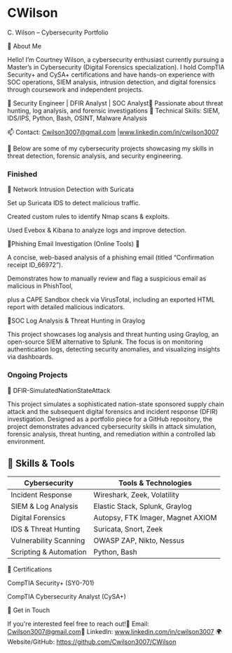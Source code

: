 # CWilson
C. Wilson – Cybersecurity Portfolio



👋 About Me

Hello! I’m Courtney Wilson, a cybersecurity enthusiast currently pursuing a Master’s in Cybersecurity (Digital Forensics specialization). I hold CompTIA Security+ and CySA+ certifications and have hands-on experience with SOC operations, SIEM analysis, intrusion detection, and digital forensics through coursework and independent projects.

🔹 Security Engineer | DFIR Analyst | SOC Analyst🔹 Passionate about threat hunting, log analysis, and forensic investigations
🔹 Technical Skills: SIEM, IDS/IPS, Python, Bash, OSINT, Malware Analysis

📫 Contact: Cwilson3007@gmail.com  |www.linkedin.com/in/cwilson3007 


🚀 Below are some of my cybersecurity projects showcasing my skills in threat detection, forensic analysis, and security engineering.

### Finished
🔹 Network Intrusion Detection with Suricata

Set up Suricata IDS to detect malicious traffic.

Created custom rules to identify Nmap scans & exploits.

Used Evebox & Kibana to analyze logs and improve detection.

🔹Phishing Email Investigation (Online Tools) 🔎

A concise, web-based analysis of a phishing email (titled “Confirmation receipt ID_66972”).

Demonstrates how to manually review and flag a suspicious email as malicious in PhishTool, 

plus a CAPE Sandbox check via VirusTotal, including an exported HTML report with detailed malicious indicators.

🔹SOC Log Analysis & Threat Hunting in Graylog

This project showcases log analysis and threat hunting using Graylog, an open-source SIEM alternative to Splunk. 
The focus is on monitoring authentication logs, detecting security anomalies, 
and visualizing insights via dashboards.

### Ongoing Projects

🔹 DFIR-SimulatedNationStateAttack

This project simulates a sophisticated nation-state sponsored supply chain attack and the subsequent digital forensics 
and incident response (DFIR) investigation. Designed as a portfolio piece for a GitHub repository, the project demonstrates 
advanced cybersecurity skills in attack simulation, forensic analysis, threat hunting, and remediation within a controlled lab environment.

## **🔧 Skills & Tools**

| **Cybersecurity**        | **Tools & Technologies**          |
| ------------------------ | --------------------------------- |
| Incident Response        | Wireshark, Zeek, Volatility       |
| SIEM & Log Analysis      | Elastic Stack, Splunk, Graylog    |
| Digital Forensics        | Autopsy, FTK Imager, Magnet AXIOM |
| IDS & Threat Hunting     | Suricata, Snort, Zeek             |
| Vulnerability Scanning   | OWASP ZAP, Nikto, Nessus          |
| Scripting & Automation   | Python, Bash                      |



📜 Certifications

CompTIA Security+ (SY0-701)

CompTIA Cybersecurity Analyst (CySA+)


📩 Get in Touch

If you're interested feel free to reach out!📧 Email: Cwilson3007@gmail.com🔗 LinkedIn: www.linkedin.com/in/cwilson3007 🌍 Website/GitHub: https://github.com/Cwilson3007/CWilson

